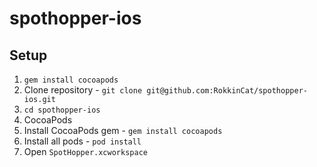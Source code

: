 spothopper-ios
==============

## Setup

1. `gem install cocoapods`
2. Clone repository - `git clone git@github.com:RokkinCat/spothopper-ios.git`
2. `cd spothopper-ios`
3. CocoaPods
  1. Install CocoaPods gem - `gem install cocoapods`
  2. Install all pods - `pod install`
4. Open `SpotHopper.xcworkspace`
